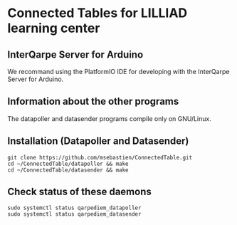 # Connected Tables for LILLIAD learning center

## InterQarpe Server for Arduino

We recommand using the PlatformIO IDE for developing with the InterQarpe Server for Arduino.

## Information about the other programs

The datapoller and datasender programs compile only on GNU/Linux.

## Installation (Datapoller and Datasender)

```shell
git clone https://github.com/msebastien/ConnectedTable.git
cd ~/ConnectedTable/datapoller && make
cd ~/ConnectedTable/datasender && make
```

## Check status of these daemons

```shell
sudo systemctl status qarpediem_datapoller
sudo systemctl status qarpediem_datasender
```




